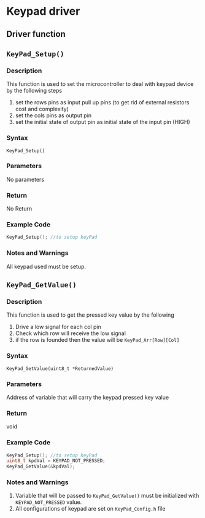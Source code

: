 # Keypad driver

## Driver function

## `KeyPad_Setup()`

### Description

This function is used to set the microcontroller to deal with keypad device by the following steps

1) set the rows pins as input pull up pins (to get rid of external resistors cost and complexity)
2) set the cols pins as output pin
3) set the initial state of output pin as initial state of the input pin (HIGH)

### Syntax

`KeyPad_Setup()`

### Parameters

No parameters

### Return

No Return

### Example Code

```c
KeyPad_Setup(); //to setup keyPad
```

### Notes and Warnings

All keypad used must be setup.

## `KeyPad_GetValue()`

### Description

This function is used to get the pressed key value by the following

1) Drive a low signal for each col pin
2) Check which row will receive the low signal
3) if the row is founded then the value will be `KeyPad_Arr[Row][Col]` 

### Syntax

`KeyPad_GetValue(uint8_t *ReturnedValue)`

### Parameters

Address of variable that will carry the keypad pressed key value

### Return

void

### Example Code

```c
KeyPad_Setup(); //to setup keyPad
uint8_t kpdVal = KEYPAD_NOT_PRESSED;
KeyPad_GetValue(&kpdVal);
```

### Notes and Warnings

1. Variable that will be passed to `KeyPad_GetValue()` must be initialized with `KEYPAD_NOT_PRESSED` value.
2. All configurations of keypad are set on `KeyPad_Config.h` file



